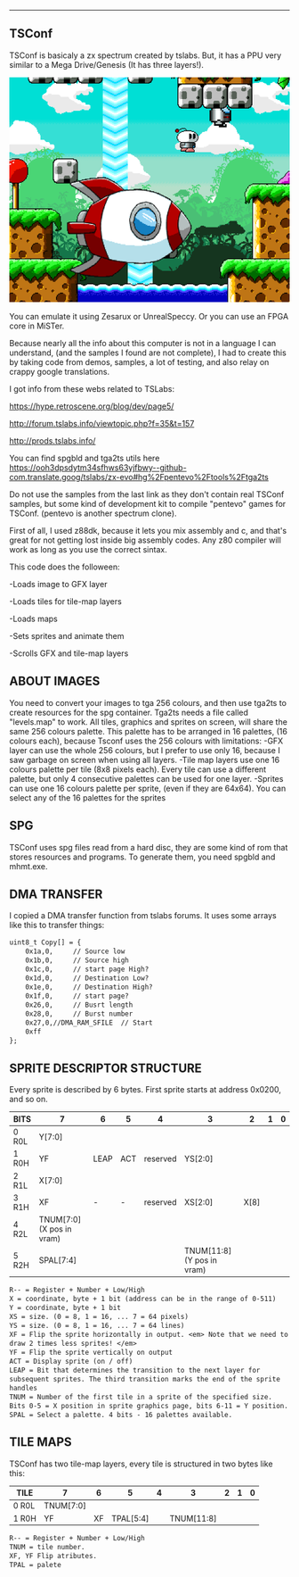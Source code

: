 -------
 TSConf
-------

TSConf is basicaly a zx spectrum created by tslabs. But, it has a PPU very similar to a Mega Drive/Genesis (It has three layers!).

![alt tag](https://raw.githubusercontent.com/mills32/TSConf-Sample/main/tsconf.png)

You can emulate it using Zesarux or UnrealSpeccy. Or you can use an FPGA core in MiSTer.

Because nearly all the info about this computer is not in a language I can understand, (and the samples I found 
are not complete), I had to create this by taking code from demos, samples, a lot of testing, and also relay on 
crappy google translations. 

I got info from these webs related to TSLabs:

https://hype.retroscene.org/blog/dev/page5/

http://forum.tslabs.info/viewtopic.php?f=35&t=157

http://prods.tslabs.info/

You can find spgbld and tga2ts utils here https://ooh3dpsdytm34sfhws63yjfbwy--github-com.translate.goog/tslabs/zx-evo#hg%2Fpentevo%2Ftools%2Ftga2ts

Do not use the samples from the last link as they don't contain real TSConf samples, but some kind of development kit to compile "pentevo" games for TSConf. (pentevo is another spectrum clone).

First of all, I used z88dk, because it lets you mix assembly and c, and that's great for not getting lost inside big assembly codes.
Any z80 compiler will work as long as you use the correct sintax.

This code does the folloween:

-Loads image to GFX layer

-Loads tiles for tile-map layers

-Loads maps

-Sets sprites and animate them

-Scrolls GFX and tile-map layers


ABOUT IMAGES
------------
You need to convert your images to tga 256 colours, and then use tga2ts to create resources for the spg container.
Tga2ts needs a file called "levels.map" to work.
All tiles, graphics and sprites on screen, will share the same 256 colours palette. This palette has to be arranged in 16 palettes,
(16 colours each), because Tsconf uses the 256 colours with limitations:
	-GFX layer can use the whole 256 colours, but I prefer to use only 16, because I saw garbage on screen when using all layers. 
	-Tile map layers use one 16 colours palette per tile (8x8 pixels each). Every tile can use a different palette, but only 4 consecutive palettes can be used for one layer.
	-Sprites can use one 16 colours palette per sprite, (even if they are 64x64). You can select any of the 16 palettes for the sprites
	 
SPG
---

TSConf uses spg files read from a hard disc, they are some kind of rom that stores resources and programs. To generate them, you need spgbld and mhmt.exe.


DMA TRANSFER
------------

I copied a DMA transfer function from tslabs forums. It uses some arrays like this to transfer things:
```
uint8_t Copy[] = {
	0x1a,0,		// Source low
	0x1b,0,		// Source high
	0x1c,0,		// start page High?
	0x1d,0,		// Destination Low?
	0x1e,0,		// Destination High?
	0x1f,0,		// start page?
	0x26,0,		// Busrt length
	0x28,0,		// Burst number
	0x27,0,//DMA_RAM_SFILE	// Start
	0xff
};
```
SPRITE DESCRIPTOR STRUCTURE
---------------------------
Every sprite is described by 6 bytes. First sprite starts at address 0x0200, and so on.

BITS | 7 | 6 | 5 | 4 | 3 | 2 | 1 | 0 |
----- |----- |----- |----- |----- |----- |----- |----- |----- |
0 R0L | Y[7:0]|
1 R0H|YF|LEAP|ACT|reserved|YS[2:0]
2 R1L|X[7:0]|
3 R1H|XF|-|-|reserved|XS[2:0]|X[8]
4 R2L|TNUM[7:0] (X pos in vram)	
5 R2H|SPAL[7:4]||||TNUM[11:8] (Y pos in vram)	

```
R-- = Register + Number + Low/High
X = coordinate, byte + 1 bit (address can be in the range of 0-511)
Y = coordinate, byte + 1 bit
XS = size. (0 = 8, 1 = 16, ... 7 = 64 pixels)
YS = size. (0 = 8, 1 = 16, ... 7 = 64 lines)
XF = Flip the sprite horizontally in output. <em> Note that we need to draw 2 times less sprites! </em>
YF = Flip the sprite vertically on output
ACT = Display sprite (on / off)
LEAP = Bit that determines the transition to the next layer for subsequent sprites. The third transition marks the end of the sprite handles
TNUM = Number of the first tile in a sprite of the specified size. Bits 0-5 = X position in sprite graphics page, bits 6-11 = Y position.
SPAL = Select a palette. 4 bits - 16 palettes available.
```

TILE MAPS
---------

TSConf has two tile-map layers, every tile is structured in two bytes like this:

TILE|7|6|5|4|3|2|1|0|
----- |----- |----- |----- |----- |----- |----- |----- |----- |
0 R0L|TNUM[7:0]|						
1 R0H|YF|XF|TPAL[5:4]||TNUM[11:8]|	

```
R-- = Register + Number + Low/High
TNUM = tile number.
XF, YF Flip atributes.
TPAL = palete
```
